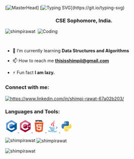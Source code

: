 [![MasterHead](https://www.bing.com/images/search?view=detailV2&ccid=Os0vaidq&id=EE66B3598A26FFD416A5B97E1DB381A068E85BC9&thid=OIP.Os0vaidqs5PLdlSduZBCqQHaB6&mediaurl=https%3a%2f%2fi.gifer.com%2fE8mi.gif&exph=498&expw=1920&q=banner+gif+tech+anime+images&simid=607992843436840924&FORM=IRPRST&ck=586438B652F019A9B88E5739722D504A&selectedIndex=6&ajaxhist=0&ajaxserp=0)]
[![Typing SVG](https://readme-typing-svg.herokuapp.com?size=24&width=600&lines=Welcome+To+Shimpi's+GitHub+Profile!)](https://git.io/typing-svg)
<h3 align="center">CSE Sophomore, India.</h3>
<img align="right" alt="Coding" width="400" src="https://i.pinimg.com/originals/e2/9b/67/e29b67f7e735a9be2fb891a61488437e.gif">

<p align="left"> <img src="https://komarev.com/ghpvc/?username=shimpirawat&label=Profile%20views&color=0e75b6&style=flat" alt="shimpirawat" /> </p>

<p align="left"> <a href="https://twitter.com/" target="blank"><img src="https://img.shields.io/twitter/follow/?logo=twitter&style=for-the-badge" alt="" /></a> </p>

- 🌱 I’m currently learning **Data Structures and Algorithms**

- 📫 How to reach me **thisisshimpii@gmail.com**

- ⚡ Fun fact **I am lazy.**

<h3 align="left">Connect with me:</h3>
<p align="left">
<a href="https://linkedin.com/in/https://www.linkedin.com/in/shimpi-rawat-67a02b203/" target="blank"><img align="center" src="https://raw.githubusercontent.com/rahuldkjain/github-profile-readme-generator/master/src/images/icons/Social/linked-in-alt.svg" alt="https://www.linkedin.com/in/shimpi-rawat-67a02b203/" height="30" width="40" /></a>
</p>

<h3 align="left">Languages and Tools:</h3>
<p align="left"> <a href="https://www.cprogramming.com/" target="_blank" rel="noreferrer"> <img src="https://raw.githubusercontent.com/devicons/devicon/master/icons/c/c-original.svg" alt="c" width="40" height="40"/> </a> <a href="https://www.w3schools.com/cpp/" target="_blank" rel="noreferrer"> <img src="https://raw.githubusercontent.com/devicons/devicon/master/icons/cplusplus/cplusplus-original.svg" alt="cplusplus" width="40" height="40"/> </a> <a href="https://www.w3.org/html/" target="_blank" rel="noreferrer"> <img src="https://raw.githubusercontent.com/devicons/devicon/master/icons/html5/html5-original-wordmark.svg" alt="html5" width="40" height="40"/> </a> <a href="https://www.java.com" target="_blank" rel="noreferrer"> <img src="https://raw.githubusercontent.com/devicons/devicon/master/icons/java/java-original.svg" alt="java" width="40" height="40"/> </a> <a href="https://www.python.org" target="_blank" rel="noreferrer"> <img src="https://raw.githubusercontent.com/devicons/devicon/master/icons/python/python-original.svg" alt="python" width="40" height="40"/> </a> </p>

<p><img align="left" src="https://github-readme-stats.vercel.app/api/top-langs?username=shimpirawat&show_icons=true&locale=en&layout=compact" alt="shimpirawat" /></p>

<p>&nbsp;<img align="center" src="https://github-readme-stats.vercel.app/api?username=shimpirawat&show_icons=true&locale=en" alt="shimpirawat" /></p>

<p><img align="center" src="https://github-readme-streak-stats.herokuapp.com/?user=shimpirawat&" alt="shimpirawat" /></p>
